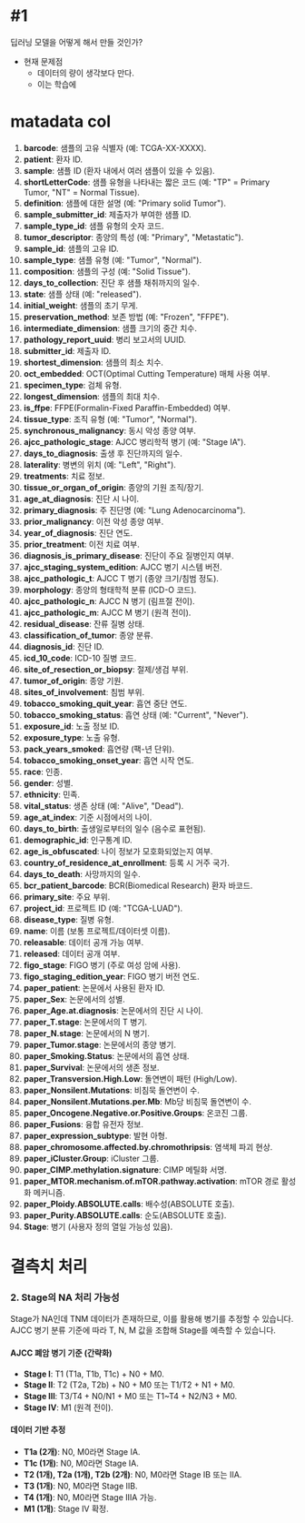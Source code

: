 # #1
딥러닝 모델을 어떻게 해서 만들 것인가?
- 현재 문제점
	- 데이터의 량이 생각보다 만다.
	- 이는 학습에


# matadata col
1. **barcode**: 샘플의 고유 식별자 (예: TCGA-XX-XXXX).
2. **patient**: 환자 ID.
3. **sample**: 샘플 ID (환자 내에서 여러 샘플이 있을 수 있음).
4. **shortLetterCode**: 샘플 유형을 나타내는 짧은 코드 (예: "TP" = Primary Tumor, "NT" = Normal Tissue).
5. **definition**: 샘플에 대한 설명 (예: "Primary solid Tumor").
6. **sample_submitter_id**: 제출자가 부여한 샘플 ID.
7. **sample_type_id**: 샘플 유형의 숫자 코드.
8. **tumor_descriptor**: 종양의 특성 (예: "Primary", "Metastatic").
9. **sample_id**: 샘플의 고유 ID.
10. **sample_type**: 샘플 유형 (예: "Tumor", "Normal").
11. **composition**: 샘플의 구성 (예: "Solid Tissue").
12. **days_to_collection**: 진단 후 샘플 채취까지의 일수.
13. **state**: 샘플 상태 (예: "released").
14. **initial_weight**: 샘플의 초기 무게.
15. **preservation_method**: 보존 방법 (예: "Frozen", "FFPE").
16. **intermediate_dimension**: 샘플 크기의 중간 치수.
17. **pathology_report_uuid**: 병리 보고서의 UUID.
18. **submitter_id**: 제출자 ID.
19. **shortest_dimension**: 샘플의 최소 치수.
20. **oct_embedded**: OCT(Optimal Cutting Temperature) 매체 사용 여부.
21. **specimen_type**: 검체 유형.
22. **longest_dimension**: 샘플의 최대 치수.
23. **is_ffpe**: FFPE(Formalin-Fixed Paraffin-Embedded) 여부.
24. **tissue_type**: 조직 유형 (예: "Tumor", "Normal").
25. **synchronous_malignancy**: 동시 악성 종양 여부.
26. **ajcc_pathologic_stage**: AJCC 병리학적 병기 (예: "Stage IA").
27. **days_to_diagnosis**: 출생 후 진단까지의 일수.
28. **laterality**: 병변의 위치 (예: "Left", "Right").
29. **treatments**: 치료 정보.
30. **tissue_or_organ_of_origin**: 종양의 기원 조직/장기.
31. **age_at_diagnosis**: 진단 시 나이.
32. **primary_diagnosis**: 주 진단명 (예: "Lung Adenocarcinoma").
33. **prior_malignancy**: 이전 악성 종양 여부.
34. **year_of_diagnosis**: 진단 연도.
35. **prior_treatment**: 이전 치료 여부.
36. **diagnosis_is_primary_disease**: 진단이 주요 질병인지 여부.
37. **ajcc_staging_system_edition**: AJCC 병기 시스템 버전.
38. **ajcc_pathologic_t**: AJCC T 병기 (종양 크기/침범 정도).
39. **morphology**: 종양의 형태학적 분류 (ICD-O 코드).
40. **ajcc_pathologic_n**: AJCC N 병기 (림프절 전이).
41. **ajcc_pathologic_m**: AJCC M 병기 (원격 전이).
42. **residual_disease**: 잔류 질병 상태.
43. **classification_of_tumor**: 종양 분류.
44. **diagnosis_id**: 진단 ID.
45. **icd_10_code**: ICD-10 질병 코드.
46. **site_of_resection_or_biopsy**: 절제/생검 부위.
47. **tumor_of_origin**: 종양 기원.
48. **sites_of_involvement**: 침범 부위.
49. **tobacco_smoking_quit_year**: 흡연 중단 연도.
50. **tobacco_smoking_status**: 흡연 상태 (예: "Current", "Never").
51. **exposure_id**: 노출 정보 ID.
52. **exposure_type**: 노출 유형.
53. **pack_years_smoked**: 흡연량 (팩-년 단위).
54. **tobacco_smoking_onset_year**: 흡연 시작 연도.
55. **race**: 인종.
56. **gender**: 성별.
57. **ethnicity**: 민족.
58. **vital_status**: 생존 상태 (예: "Alive", "Dead").
59. **age_at_index**: 기준 시점에서의 나이.
60. **days_to_birth**: 출생일로부터의 일수 (음수로 표현됨).
61. **demographic_id**: 인구통계 ID.
62. **age_is_obfuscated**: 나이 정보가 모호화되었는지 여부.
63. **country_of_residence_at_enrollment**: 등록 시 거주 국가.
64. **days_to_death**: 사망까지의 일수.
65. **bcr_patient_barcode**: BCR(Biomedical Research) 환자 바코드.
66. **primary_site**: 주요 부위.
67. **project_id**: 프로젝트 ID (예: "TCGA-LUAD").
68. **disease_type**: 질병 유형.
69. **name**: 이름 (보통 프로젝트/데이터셋 이름).
70. **releasable**: 데이터 공개 가능 여부.
71. **released**: 데이터 공개 여부.
72. **figo_stage**: FIGO 병기 (주로 여성 암에 사용).
73. **figo_staging_edition_year**: FIGO 병기 버전 연도.
74. **paper_patient**: 논문에서 사용된 환자 ID.
75. **paper_Sex**: 논문에서의 성별.
76. **paper_Age.at.diagnosis**: 논문에서의 진단 시 나이.
77. **paper_T.stage**: 논문에서의 T 병기.
78. **paper_N.stage**: 논문에서의 N 병기.
79. **paper_Tumor.stage**: 논문에서의 종양 병기.
80. **paper_Smoking.Status**: 논문에서의 흡연 상태.
81. **paper_Survival**: 논문에서의 생존 정보.
82. **paper_Transversion.High.Low**: 돌연변이 패턴 (High/Low).
83. **paper_Nonsilent.Mutations**: 비침묵 돌연변이 수.
84. **paper_Nonsilent.Mutations.per.Mb**: Mb당 비침묵 돌연변이 수.
85. **paper_Oncogene.Negative.or.Positive.Groups**: 온코진 그룹.
86. **paper_Fusions**: 융합 유전자 정보.
87. **paper_expression_subtype**: 발현 아형.
88. **paper_chromosome.affected.by.chromothripsis**: 염색체 파괴 현상.
89. **paper_iCluster.Group**: iCluster 그룹.
90. **paper_CIMP.methylation.signature**: CIMP 메틸화 서명.
91. **paper_MTOR.mechanism.of.mTOR.pathway.activation**: mTOR 경로 활성화 메커니즘.
92. **paper_Ploidy.ABSOLUTE.calls**: 배수성(ABSOLUTE 호출).
93. **paper_Purity.ABSOLUTE.calls**: 순도(ABSOLUTE 호출).
94. **Stage**: 병기 (사용자 정의 열일 가능성 있음).


# 결측치 처리
### 2. Stage의 NA 처리 가능성

Stage가 NA인데 TNM 데이터가 존재하므로, 이를 활용해 병기를 추정할 수 있습니다. AJCC 병기 분류 기준에 따라 T, N, M 값을 조합해 Stage를 예측할 수 있습니다.

#### AJCC 폐암 병기 기준 (간략화)

- **Stage I**: T1 (T1a, T1b, T1c) + N0 + M0.
- **Stage II**: T2 (T2a, T2b) + N0 + M0 또는 T1/T2 + N1 + M0.
- **Stage III**: T3/T4 + N0/N1 + M0 또는 T1~T4 + N2/N3 + M0.
- **Stage IV**: M1 (원격 전이).

#### 데이터 기반 추정

- **T1a (2개)**: N0, M0라면 Stage IA.
- **T1c (1개)**: N0, M0라면 Stage IA.
- **T2 (1개), T2a (1개), T2b (2개)**: N0, M0라면 Stage IB 또는 IIA.
- **T3 (1개)**: N0, M0라면 Stage IIB.
- **T4 (1개)**: N0, M0라면 Stage IIIA 가능.
- **M1 (1개)**: Stage IV 확정.

